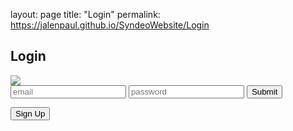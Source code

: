 layout: page
title: "Login"
permalink: https://jalenpaul.github.io/SyndeoWebsite/Login

<!DOCTYPE html>
<meta charset="UTF-8">
<html>

<head>
    <link rel="styleSheet" type="text/css" href="/SyndeoWebsite/SyndeoWebsite/CSS/MainStyles.css">
    <link rel="styleSheet" type="text/css" href="/SyndeoWebsite/SyndeoWebsite/CSS/LoginOrSignUpStyles.css">
    <title>Login or Sign Up</title>
</head>

<body>
    <article id="article_lOSU">
        <h1 id="h1_lOSU">Login</h1>
        <div id="div_lOSU_PFP">
            <img id="img_lOSU_pfp" src="/SyndeoWebsite/SyndeoWebsite/Res/PNGs/img_syndeo_pfp.png">
        </div>
        <form id="form_lOSU">
            <input id="input_lOSU_identifier" placeholder="email" type="text">
            <input id="input_lOSU_password" type="password" placeholder="password">
            <input id="input_lOSU_submit" onclick="submit()" type="submit">
        </form>
        <button id="b_lOSU_changeForm">Sign Up</button>
    </article>
</body>

</html>
